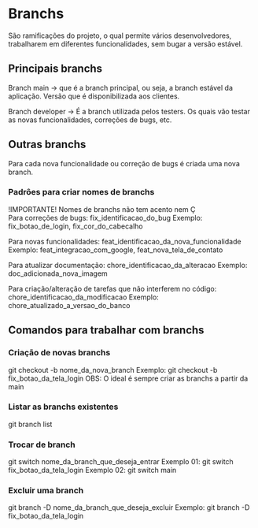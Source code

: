 # Branchs
São ramificações do projeto, o qual permite vários desenvolvedores, trabalharem em diferentes funcionalidades, sem bugar a versão estável.

##  Principais branchs
Branch main -> que é a branch principal, ou seja, a branch estável da aplicação. Versão que é disponibilizada aos clientes.

Branch developer -> É a branch utilizada pelos testers. Os quais vão testar as novas funcionalidades, correções de bugs, etc.

## Outras branchs
Para cada nova funcionalidade ou correção de bugs é criada uma nova branch.

### Padrôes para criar nomes de branchs
!IMPORTANTE! Nomes de branchs não tem acento nem Ç  
Para correções de bugs: fix_identificacao_do_bug
Exemplo: fix_botao_de_login, fix_cor_do_cabecalho

Para novas funcionalidades:
feat_identificacao_da_nova_funcionalidade
Exemplo: feat_integracao_com_google, feat_nova_tela_de_contato

Para atualizar documentação: chore_identificacao_da_alteracao
Exemplo: doc_adicionada_nova_imagem

Para criação/alteração de tarefas que não interferem no código:
chore_identificacao_da_modificacao
Exemplo: chore_atualizado_a_versao_do_banco

## Comandos para trabalhar com branchs
### Criação de novas branchs
git checkout -b nome_da_nova_branch
Exemplo: git checkout -b fix_botao_da_tela_login
OBS: O ideal é sempre criar as branchs a partir da main

### Listar as branchs existentes
git branch list

### Trocar de branch
git switch nome_da_branch_que_deseja_entrar
Exemplo 01: git switch fix_botao_da_tela_login
Exemplo 02: git switch main

### Excluir uma branch
git branch -D nome_da_branch_que_deseja_excluir
Exemplo: git branch -D fix_botao_da_tela_login